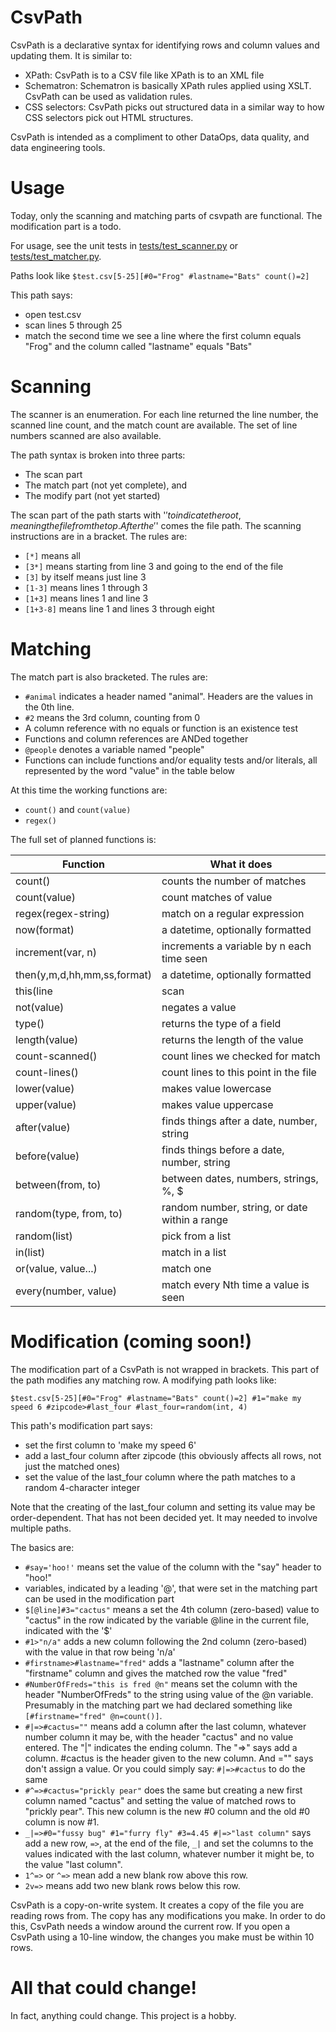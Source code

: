 
# CsvPath

CsvPath is a declarative syntax for identifying rows and column values and updating them. It is similar to:
- XPath: CsvPath is to a CSV file like XPath is to an XML file
- Schematron: Schematron is basically XPath rules applied using XSLT. CsvPath can be used as validation rules.
- CSS selectors: CsvPath picks out structured data in a similar way to how CSS selectors pick out HTML structures.

CsvPath is intended as a compliment to other DataOps, data quality, and data engineering tools.

# Usage
Today, only the scanning and matching parts of csvpath are functional. The modification part is a todo.

For usage, see the unit tests in [tests/test_scanner.py](tests/test_scanner.py) or [tests/test_matcher.py](tests/test_matcher.py).

Paths look like `$test.csv[5-25][#0="Frog" #lastname="Bats" count()=2]`

This path says:
- open test.csv
- scan lines 5 through 25
- match the second time we see a line where the first column equals "Frog" and the column called  "lastname" equals "Bats"

# Scanning
The scanner is an enumeration. For each line returned the line number, the scanned line count, and the match count are available. The set of line numbers scanned are also available.

The path syntax is broken into three parts:
- The scan part
- The match part (not yet complete), and
- The modify part (not yet started)

The scan part of the path starts with '$' to indicate the root, meaning the file from the top. After the '$' comes the file path. The scanning instructions are in a bracket. The rules are:
- `[*]` means all
- `[3*]` means starting from line 3 and going to the end of the file
- `[3]` by itself means just line 3
- `[1-3]` means lines 1 through 3
- `[1+3]` means lines 1 and line 3
- `[1+3-8]` means line 1 and lines 3 through eight

# Matching
The match part is also bracketed. The rules are:
- `#animal` indicates a header named "animal". Headers are the values in the 0th line.
- `#2` means the 3rd column, counting from 0
- A column reference with no equals or function is an existence test
- Functions and column references are ANDed together
- `@people` denotes a variable named "people"
- Functions can include functions and/or equality tests and/or literals, all represented by the word "value" in the table below

At this time the working functions are:
- `count()` and `count(value)`
- `regex()`

The full set of planned functions is:

| Function                      | What it does                                  |
| ------------------------------|-----------------------------------------------|
| count()                       | counts the number of matches                  |
| count(value)                  | count matches of value                        |
| regex(regex-string)           | match on a regular expression                 |
| now(format)                   | a datetime, optionally formatted              |
| increment(var, n)             | increments a variable by n each time seen     |
| then(y,m,d,hh,mm,ss,format)   | a datetime, optionally formatted              |
| this(line|scan|match)         | returns line number, or scan or match count   |
| not(value)                    | negates a value                               |
| type()                        | returns the type of a field                   |
| length(value)                 | returns the length of the value               |
| count-scanned()               | count lines we checked for match              |
| count-lines()                 | count lines to this point in the file         |
| lower(value)                  | makes value lowercase                         |
| upper(value)                  | makes value uppercase                         |
| after(value)                  | finds things after a date, number, string     |
| before(value)                 | finds things before a date, number, string    |
| between(from, to)             | between dates, numbers, strings, %, $         |
| random(type, from, to)        | random number, string, or date within a range |
| random(list)                  | pick from a list                              |
| in(list)                      | match in a list                               |
| or(value, value...)           | match one                                     |
| every(number, value)          | match every Nth time a value is seen          |

# Modification (coming soon!)
The modification part of a CsvPath is not wrapped in brackets. This part of the path modifies any matching row. A modifying path looks like:

`$test.csv[5-25][#0="Frog" #lastname="Bats" count()=2] #1="make my speed 6 #zipcode>#last_four #last_four=random(int, 4)`

This path's modification part says:
- set the first column to 'make my speed 6'
- add a last_four column after zipcode (this obviously affects all rows, not just the matched ones)
- set the value of the last_four column where the path matches to a random 4-character integer

Note that the creating of the last_four column and setting its value may be order-dependent. That has not been decided yet. It may needed to involve multiple paths.

The basics are:
- `#say='hoo!'` means set the value of the column with the "say" header to "hoo!"
- variables, indicated by a leading '@', that were set in the matching part can be used in the modification part
- `$[@line]#3="cactus"` means a set the 4th column (zero-based) value to "cactus" in the row indicated by the variable @line in the current file, indicated with the '$'
- `#1>"n/a"` adds a new column following the 2nd column (zero-based) with the value in that row being 'n/a'
- `#firstname>#lastname="fred"` adds a "lastname" column after the "firstname" column and gives the matched row the value "fred"
- `#NumberOfFreds="this is fred @n"` means set the column with the header "NumberOfFreds" to the string using value of the @n variable. Presumably in the matching part we had declared something like `[#firstname="fred" @n=count()]`.
- `#|=>#cactus=""` means add a column after the last column, whatever number column it may be, with the header "cactus" and no value entered. The "|" indicates the ending column. The "=>" says add a column. #cactus is the header given to the new column. And ="" says don't assign a value. Or you could simply say: `#|=>#cactus` to do the same
- `#^=>#cactus="prickly pear"` does the same but creating a new first column named "cactus" and setting the value of matched rows to "prickly pear". This new column is the new #0 column and the old #0 column is now #1.
- `_|=>#0="fussy bug" #1="furry fly" #3=4.45 #|=>"last column"` says add a new row, `=>`, at the end of the file, `_|` and set the columns to the values indicated with the last column, whatever number it might be, to the value "last column".
- `1^=>` or `^=>` mean add a new blank row above this row.
- `2v=>` means add two new blank rows below this row.

CsvPath is a copy-on-write system. It creates a copy of the file you are reading rows from. The copy has any modifications you make. In order to do this, CsvPath needs a window around the current row. If you open a CsvPath using a 10-line window, the changes you make must be within 10 rows.


# All that could change!
In fact, anything could change. This project is a hobby.













